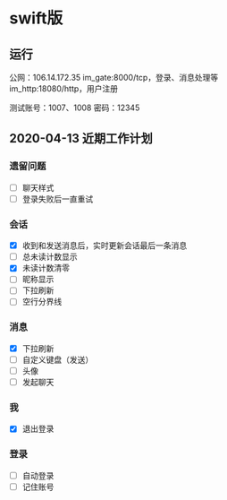 # swift版

## 运行

公网：106.14.172.35
im_gate:8000/tcp，登录、消息处理等
im_http:18080/http，用户注册

测试账号：1007、1008
密码：12345

## 2020-04-13 近期工作计划
### 遗留问题
- [ ] 聊天样式
- [ ] 登录失败后一直重试

### 会话
- [x] 收到和发送消息后，实时更新会话最后一条消息
- [ ] 总未读计数显示
- [x] 未读计数清零
- [ ] 昵称显示
- [ ] 下拉刷新
- [ ] 空行分界线

### 消息
- [x] 下拉刷新
- [ ] 自定义键盘（发送）
- [ ] 头像
- [ ] 发起聊天

### 我
- [x] 退出登录

### 登录
- [ ] 自动登录
- [ ] 记住账号